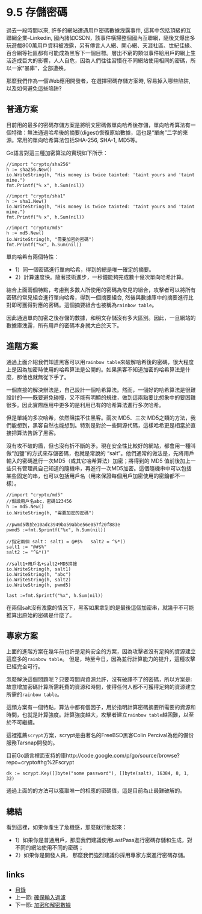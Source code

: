 # 9.5 存儲密碼
過去一段時間以來, 許多的網站遭遇用戶密碼數據洩露事件, 這其中包括頂級的互聯網企業–Linkedin, 國內諸如CSDN，該事件橫掃整個國內互聯網，隨後又爆出多玩遊戲800萬用戶資料被洩露，另有傳言人人網、開心網、天涯社區、世紀佳緣、百合網等社區都有可能成為黑客下一個目標。層出不窮的類似事件給用戶的網上生活造成巨大的影響，人人自危，因為人們往往習慣在不同網站使用相同的密碼，所以一家“暴庫”，全部遭殃。

那麼我們作為一個Web應用開發者，在選擇密碼存儲方案時, 容易掉入哪些陷阱, 以及如何避免這些陷阱?

## 普通方案
目前用的最多的密碼存儲方案是將明文密碼做單向哈希後存儲，單向哈希算法有一個特徵：無法通過哈希後的摘要(digest)恢復原始數據，這也是“單向”二字的來源。常用的單向哈希算法包括SHA-256, SHA-1, MD5等。

Go語言對這三種加密算法的實現如下所示：

	//import "crypto/sha256"
	h := sha256.New()
	io.WriteString(h, "His money is twice tainted: 'taint yours and 'taint mine.")
	fmt.Printf("% x", h.Sum(nil))

	//import "crypto/sha1"
	h := sha1.New()
	io.WriteString(h, "His money is twice tainted: 'taint yours and 'taint mine.")
	fmt.Printf("% x", h.Sum(nil))

	//import "crypto/md5"
	h := md5.New()
	io.WriteString(h, "需要加密的密碼")
	fmt.Printf("%x", h.Sum(nil))

單向哈希有兩個特性：

- 1）同一個密碼進行單向哈希，得到的總是唯一確定的摘要。
- 2）計算速度快。隨著技術進步，一秒鐘能夠完成數十億次單向哈希計算。

結合上面兩個特點，考慮到多數人所使用的密碼為常見的組合，攻擊者可以將所有密碼的常見組合進行單向哈希，得到一個摘要組合, 然後與數據庫中的摘要進行比對即可獲得對應的密碼。這個摘要組合也被稱為`rainbow table`。

因此通過單向加密之後存儲的數據，和明文存儲沒有多大區別。因此，一旦網站的數據庫洩露，所有用戶的密碼本身就大白於天下。
## 進階方案
通過上面介紹我們知道黑客可以用`rainbow table`來破解哈希後的密碼，很大程度上是因為加密時使用的哈希算法是公開的。如果黑客不知道加密的哈希算法是什麼，那他也就無從下手了。

一個直接的解決辦法是，自己設計一個哈希算法。然而，一個好的哈希算法是很難設計的——既要避免碰撞，又不能有明顯的規律，做到這兩點要比想象中的要困難很多。因此實際應用中更多的是利用已有的哈希算法進行多次哈希。

但是單純的多次哈希，依然阻擋不住黑客。兩次 MD5、三次 MD5之類的方法，我們能想到，黑客自然也能想到。特別是對於一些開源代碼，這樣哈希更是相當於直接把算法告訴了黑客。

沒有攻不破的盾，但也沒有折不斷的矛。現在安全性比較好的網站，都會用一種叫做“加鹽”的方式來存儲密碼，也就是常說的 “salt”。他們通常的做法是，先將用戶輸入的密碼進行一次MD5（或其它哈希算法）加密；將得到的 MD5 值前後加上一些只有管理員自己知道的隨機串，再進行一次MD5加密。這個隨機串中可以包括某些固定的串，也可以包括用戶名（用來保證每個用戶加密使用的密鑰都不一樣）。

	//import "crypto/md5"
	//假設用戶名abc，密碼123456
	h := md5.New()
	io.WriteString(h, "需要加密的密碼")

	//pwmd5等於e10adc3949ba59abbe56e057f20f883e
	pwmd5 :=fmt.Sprintf("%x", h.Sum(nil))

	//指定兩個 salt： salt1 = @#$%   salt2 = ^&*()
	salt1 := "@#$%"
	salt2 := "^&*()"

	//salt1+用戶名+salt2+MD5拼接
	io.WriteString(h, salt1)
	io.WriteString(h, "abc")
	io.WriteString(h, salt2)
	io.WriteString(h, pwmd5)

	last :=fmt.Sprintf("%x", h.Sum(nil))

在兩個salt沒有洩露的情況下，黑客如果拿到的是最後這個加密串，就幾乎不可能推算出原始的密碼是什麼了。

## 專家方案
上面的進階方案在幾年前也許是足夠安全的方案，因為攻擊者沒有足夠的資源建立這麼多的`rainbow table`。 但是，時至今日，因為並行計算能力的提升，這種攻擊已經完全可行。

怎麼解決這個問題呢？只要時間與資源允許，沒有破譯不了的密碼，所以方案是:故意增加密碼計算所需耗費的資源和時間，使得任何人都不可獲得足夠的資源建立所需的`rainbow table`。

這類方案有一個特點，算法中都有個因子，用於指明計算密碼摘要所需要的資源和時間，也就是計算強度。計算強度越大，攻擊者建立`rainbow table`越困難，以至於不可繼續。

這裡推薦`scrypt`方案，scrypt是由著名的FreeBSD黑客Colin Percival為他的備份服務Tarsnap開發的。

目前Go語言裡面支持的庫http://code.google.com/p/go/source/browse?repo=crypto#hg%2Fscrypt

	dk := scrypt.Key([]byte("some password"), []byte(salt), 16384, 8, 1, 32)

通過上面的的方法可以獲取唯一的相應的密碼值，這是目前為止最難破解的。

## 總結
看到這裡，如果你產生了危機感，那麼就行動起來：

- 1）如果你是普通用戶，那麼我們建議使用LastPass進行密碼存儲和生成，對不同的網站使用不同的密碼；
- 2）如果你是開發人員， 那麼我們強烈建議你採用專家方案進行密碼存儲。

## links
   * [目錄](<preface.md>)
   * 上一節: [確保輸入過濾](<09.4.md>)
   * 下一節: [加密和解密數據](<09.6.md>)
